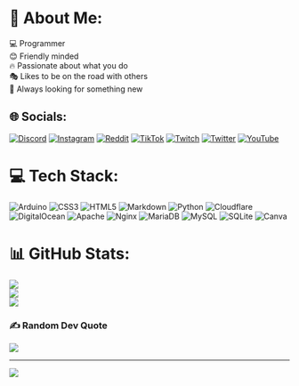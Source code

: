 # 💫 About Me:
💻 Programmer<br>😊 Friendly minded<br>🔥 Passionate about what you do<br>🎭 Likes to be on the road with others<br>🔭 Always looking for something new


## 🌐 Socials:
[![Discord](https://img.shields.io/badge/Discord-%237289DA.svg?logo=discord&logoColor=white)](https://discord.gg/DypJbNXWMx) [![Instagram](https://img.shields.io/badge/Instagram-%23E4405F.svg?logo=Instagram&logoColor=white)](https://instagram.com/zarroc05) [![Reddit](https://img.shields.io/badge/Reddit-%23FF4500.svg?logo=Reddit&logoColor=white)](https://reddit.com/user/zarroc79) [![TikTok](https://img.shields.io/badge/TikTok-%23000000.svg?logo=TikTok&logoColor=white)](https://tiktok.com/@zarroc_79) [![Twitch](https://img.shields.io/badge/Twitch-%239146FF.svg?logo=Twitch&logoColor=white)](https://twitch.tv/zarroc05) [![Twitter](https://img.shields.io/badge/Twitter-%231DA1F2.svg?logo=Twitter&logoColor=white)](https://twitter.com/ZarrocTV) [![YouTube](https://img.shields.io/badge/YouTube-%23FF0000.svg?logo=YouTube&logoColor=white)](https://youtube.com/@zarroc4923) 

# 💻 Tech Stack:
![Arduino](https://img.shields.io/badge/-Arduino-00979D?style=for-the-badge&logo=Arduino&logoColor=white) ![CSS3](https://img.shields.io/badge/css3-%231572B6.svg?style=for-the-badge&logo=css3&logoColor=white) ![HTML5](https://img.shields.io/badge/html5-%23E34F26.svg?style=for-the-badge&logo=html5&logoColor=white) ![Markdown](https://img.shields.io/badge/markdown-%23000000.svg?style=for-the-badge&logo=markdown&logoColor=white) ![Python](https://img.shields.io/badge/python-3670A0?style=for-the-badge&logo=python&logoColor=ffdd54) ![Cloudflare](https://img.shields.io/badge/Cloudflare-F38020?style=for-the-badge&logo=Cloudflare&logoColor=white) ![DigitalOcean](https://img.shields.io/badge/DigitalOcean-%230167ff.svg?style=for-the-badge&logo=digitalOcean&logoColor=white) ![Apache](https://img.shields.io/badge/apache-%23D42029.svg?style=for-the-badge&logo=apache&logoColor=white) ![Nginx](https://img.shields.io/badge/nginx-%23009639.svg?style=for-the-badge&logo=nginx&logoColor=white) ![MariaDB](https://img.shields.io/badge/MariaDB-003545?style=for-the-badge&logo=mariadb&logoColor=white) ![MySQL](https://img.shields.io/badge/mysql-%2300f.svg?style=for-the-badge&logo=mysql&logoColor=white) ![SQLite](https://img.shields.io/badge/sqlite-%2307405e.svg?style=for-the-badge&logo=sqlite&logoColor=white) ![Canva](https://img.shields.io/badge/Canva-%2300C4CC.svg?style=for-the-badge&logo=Canva&logoColor=white)
# 📊 GitHub Stats:
![](https://github-readme-stats.vercel.app/api?username=Zarroc05&theme=dark&hide_border=false&include_all_commits=false&count_private=false)<br/>
![](https://github-readme-streak-stats.herokuapp.com/?user=Zarroc05&theme=dark&hide_border=false)<br/>
![](https://github-readme-stats.vercel.app/api/top-langs/?username=Zarroc05&theme=dark&hide_border=false&include_all_commits=false&count_private=false&layout=compact)

### ✍️ Random Dev Quote
![](https://quotes-github-readme.vercel.app/api?type=horizontal&theme=dark)

---
[![](https://visitcount.itsvg.in/api?id=Zarroc05&icon=0&color=12)](https://visitcount.itsvg.in)
